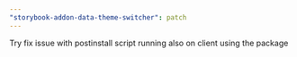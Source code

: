 ```yaml
---
"storybook-addon-data-theme-switcher": patch
---
```


Try fix issue with postinstall script running also on client using the package
